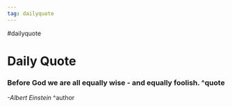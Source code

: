 ```yaml
---
tag: dailyquote
---
```


#dailyquote

# Daily Quote

### Before God we are all equally wise - and equally foolish. ^quote
*-Albert Einstein* ^author

